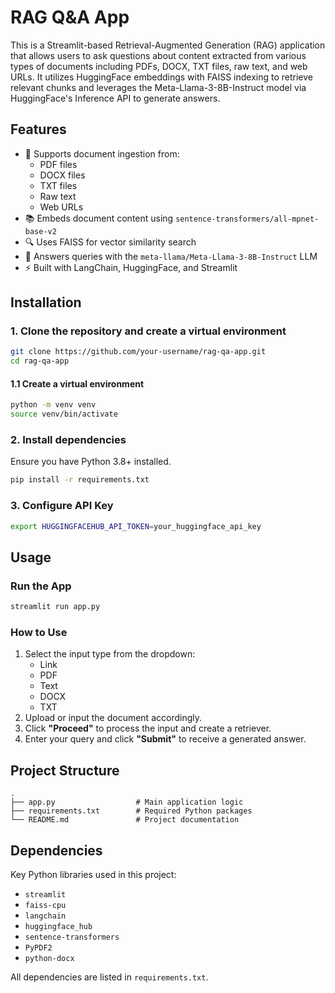 # RAG Q&A App

This is a Streamlit-based Retrieval-Augmented Generation (RAG) application that allows users to ask questions about content extracted from various types of documents including PDFs, DOCX, TXT files, raw text, and web URLs. It utilizes HuggingFace embeddings with FAISS indexing to retrieve relevant chunks and leverages the Meta-Llama-3-8B-Instruct model via HuggingFace's Inference API to generate answers.

## Features

- 📄 Supports document ingestion from:
  - PDF files
  - DOCX files
  - TXT files
  - Raw text
  - Web URLs
- 📚 Embeds document content using `sentence-transformers/all-mpnet-base-v2`
- 🔍 Uses FAISS for vector similarity search
- 🧠 Answers queries with the `meta-llama/Meta-Llama-3-8B-Instruct` LLM
- ⚡ Built with LangChain, HuggingFace, and Streamlit

## Installation

### 1. Clone the repository and create a virtual environment

```bash
git clone https://github.com/your-username/rag-qa-app.git
cd rag-qa-app
```

#### 1.1 Create a virtual environment

```bash
python -m venv venv
source venv/bin/activate
```

### 2. Install dependencies

Ensure you have Python 3.8+ installed.

```bash
pip install -r requirements.txt
```

### 3. Configure API Key

```bash
export HUGGINGFACEHUB_API_TOKEN=your_huggingface_api_key
```

## Usage

### Run the App

```bash
streamlit run app.py
```

### How to Use

1. Select the input type from the dropdown:
   - Link
   - PDF
   - Text
   - DOCX
   - TXT
2. Upload or input the document accordingly.
3. Click **"Proceed"** to process the input and create a retriever.
4. Enter your query and click **"Submit"** to receive a generated answer.

## Project Structure

```
.
├── app.py                  # Main application logic
├── requirements.txt        # Required Python packages
└── README.md               # Project documentation
```

## Dependencies

Key Python libraries used in this project:

- `streamlit`
- `faiss-cpu`
- `langchain`
- `huggingface_hub`
- `sentence-transformers`
- `PyPDF2`
- `python-docx`

All dependencies are listed in `requirements.txt`.
